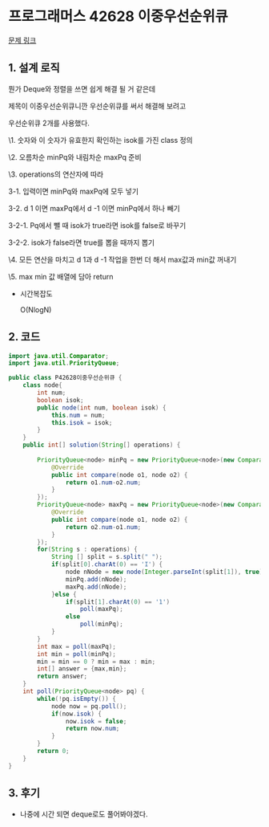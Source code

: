 # 프로그래머스 42628 이중우선순위큐

[문제 링크](https://programmers.co.kr/learn/courses/30/lessons/42628)





## 1. 설계 로직

뭔가 Deque와 정렬을 쓰면 쉽게 해결 될 거 같은데

제목이 이중우선순위큐니깐 우선순위큐를 써서 해결해 보려고

우선순위큐 2개를 사용했다.

 

\1. 숫자와 이 숫자가 유효한지 확인하는 isok를 가진 class 정의

\2. 오름차순 minPq와 내림차순 maxPq 준비

\3. operations의 연산자에 따라

3-1. 입력이면 minPq와 maxPq에 모두 넣기

3-2. d 1 이면 maxPq에서 d -1 이면 minPq에서 하나 빼기

3-2-1. Pq에서 뺄 때 isok가 true라면 isok를 false로 바꾸기

3-2-2. isok가 false라면 true를 뽑을 때까지 뽑기

\4. 모든 연산을 마치고 d 1과 d -1 작업을 한번 더 해서 max값과 min값 꺼내기

\5. max min 값 배열에 담아 return



- 시간복잡도

  O(NlogN) 

## 2. 코드

```java
import java.util.Comparator;
import java.util.PriorityQueue;

public class P42628이중우선순위큐 {
	class node{
		int num;
		boolean isok;
		public node(int num, boolean isok) {
			this.num = num;
			this.isok = isok;
		}
	}
    public int[] solution(String[] operations) {
        
        PriorityQueue<node> minPq = new PriorityQueue<node>(new Comparator<node>() {
        	@Override
        	public int compare(node o1, node o2) {
        		return o1.num-o2.num;
        	}
		});
        PriorityQueue<node> maxPq = new PriorityQueue<node>(new Comparator<node>() {
        	@Override
        	public int compare(node o1, node o2) {
        		return o2.num-o1.num;
        	}
		});
        for(String s : operations) {
        	String [] split = s.split(" ");
        	if(split[0].charAt(0) == 'I') {
        		node nNode = new node(Integer.parseInt(split[1]), true);
        		minPq.add(nNode);
        		maxPq.add(nNode);
        	}else {
        		if(split[1].charAt(0) == '1') 
        			poll(maxPq);
        		else 
        			poll(minPq);
        	}
        }
        int max = poll(maxPq);
        int min = poll(minPq);
        min = min == 0 ? min = max : min;
        int[] answer = {max,min};
        return answer;
    }
    int poll(PriorityQueue<node> pq) {
		while(!pq.isEmpty()) {
			node now = pq.poll();
			if(now.isok) {
				now.isok = false;
				return now.num;
			}
		}
		return 0;
    }
}

```



## 3. 후기

- 나중에 시간 되면 deque로도 풀어봐야겠다.
